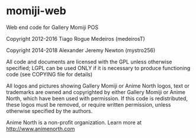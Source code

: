 # momiji-web
Web end code for Gallery Momiji POS

Copyright 2012-2016 Tiago Rogue Medeiros (medeirosT)

Copyright 2014-2018 Alexander Jeremy Newton (mystro256)

All code and documents are licensed with the GPL unless otherwise specified;
LGPL can be used ONLY if it is necessary to produce functioning code (see
COPYING file for details)

All logos and pictures showing Gallery Momiji or Anime North logos, text or
trademarks are owned and copyrighted by either Gallery Momiji or Anime North,
which have been used with permission. If this code is redistributed, these
logos must be removed, or require written permission, unless otherwise
specified by the authors.

Anime North is a non-profit organization.
Learn more at http://www.animenorth.com
